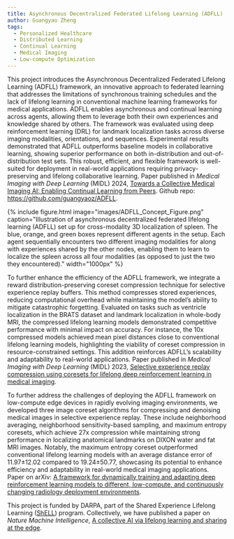```yaml
---
title: Asynchronous Decentralized Federated Lifelong Learning (ADFLL)
author: Guangyao Zheng
tags:
  - Personalized Healthcare
  - Distributed Learning
  - Continual Learning
  - Medical Imaging
  - Low-compute Optimization
---
```


This project introduces the Asynchronous Decentralized Federated Lifelong Learning (ADFLL) framework, an innovative approach to federated learning that addresses the limitations of synchronous training schedules and the lack of lifelong learning in conventional machine learning frameworks for medical applications. ADFLL enables asynchronous and continual learning across agents, allowing them to leverage both their own experiences and knowledge shared by others. The framework was evaluated using deep reinforcement learning (DRL) for landmark localization tasks across diverse imaging modalities, orientations, and sequences. Experimental results demonstrated that ADFLL outperforms baseline models in collaborative learning, showing superior performance on both in-distribution and out-of-distribution test sets. This robust, efficient, and flexible framework is well-suited for deployment in real-world applications requiring privacy-preserving and lifelong collaborative learning. Paper published in *Medical Imaging with Deep Learning* (MIDL) 2024, [Towards a Collective Medical Imaging AI: Enabling Continual Learning from Peers](https://openreview.net/forum?id=FbM7sDDAZ4). Github repo: https://github.com/guangyaoz/ADFLL.

{%
  include figure.html
  image="images/ADFLL_Concept_Figure.png"
  caption="Illustration of asynchronous decentralized federated lifelong learning (ADFLL)
  set up for cross-modality 3D localization of spleen. The blue, orange, and green
  boxes represent different agents in the setup. Each agent sequentially encounters
  two different imaging modalities for along with experiences shared by the other
  nodes, enabling them to learn to localize the spleen across all four modalities (as
  opposed to just the two they encountered)."
  width="1000px"
%}


To further enhance the efficiency of the ADFLL framework, we integrate a reward distribution-preserving coreset compression technique for selective experience replay buffers. This method compresses stored experiences, reducing computational overhead while maintaining the model’s ability to mitigate catastrophic forgetting. Evaluated on tasks such as ventricle localization in the BRATS dataset and landmark localization in whole-body MRI, the compressed lifelong learning models demonstrated competitive performance with minimal impact on accuracy. For instance, the 10x compressed models achieved mean pixel distances close to conventional lifelong learning models, highlighting the viability of coreset compression in resource-constrained settings. This addition reinforces ADFLL’s scalability and adaptability to real-world applications. Paper published in *Medical Imaging with Deep Learning* (MIDL) 2023, [Selective experience replay compression using coresets for lifelong deep reinforcement learning in medical imaging](https://proceedings.mlr.press/v227/zheng24a.html).

To further address the challenges of deploying the ADFLL framework on low-compute edge devices in rapidly evolving imaging environments, we developed three image coreset algorithms for compressing and denoising medical images in selective experience replay. These include neighborhood averaging, neighborhood sensitivity-based sampling, and maximum entropy coresets, which achieve 27x compression while maintaining strong performance in localizing anatomical landmarks on DIXON water and fat MRI images. Notably, the maximum entropy coreset outperformed conventional lifelong learning models with an average distance error of 11.97±12.02 compared to 19.24±50.77, showcasing its potential to enhance efficiency and adaptability in real-world medical imaging applications. Paper on arXiv: [A framework for dynamically training and adapting deep reinforcement learning models to different, low-compute, and continuously changing radiology deployment environments](https://arxiv.org/abs/2306.05310).

This project is funded by DARPA, part of the Shared Experience Lifelong Learning ([ShELL](https://intelligencecommunitynews.com/darpa-launches-shell-program/)) program. Collectively, we have published a paper on *Nature Machine Intelligence*, [A collective AI via lifelong learning and sharing at the edge](https://rdcu.be/dB9zt).
